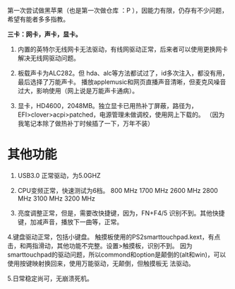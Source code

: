 第一次尝试做黑苹果（也是第一次做仓库 ：P ），因能力有限，仍存有不少问题，希望有能者多多指教。

**三卡：网卡，声卡，显卡。**

1. 内置的英特尔无线网卡无法驱动，有线网驱动正常，后来者可以使用更换网卡解决无线网驱动问题。

2. 板载声卡为ALC282。但 hda、alc等方法都试过了，id多次注入，都没有用，最后选择了万能声卡。
   播放applemusic和网页直播声音清晰，但麦克风噪音过大，影响使用（网上说是万能声卡通病）。

3. 显卡，HD4600，2048MB。独立显卡已用热补丁屏蔽，路径为，EFI>clover>acpi>patched，电源管理未做调校，使用网上下载的。
   （因为我笔记本除了做热补丁时候插了一下，万年不装）

# 其他功能

1. USB3.0 正常驱动，为5.0GHZ

2. CPU变频正常，快速测试为6档。
  800 MHz
  1700 MHz
  2600 MHz
  2800 MHz
  3100 MHz
  3200 MHz

3. 亮度调整正常，但是，需要改快捷键，因为，FN+F4/5 识别不到。其他快捷键，加减声音，播放下一曲等，正常。

4.键盘驱动正常，包括小键盘。 触摸板使用的PS2smarttouchpad.kext，有点击，和两指滑动，其他功能不完整。设置>触摸板，识别不到。
  因为smarttouchpad的驱动问题，所以commond和option是颠倒的(alt和win)，可以使用按键映射换回来，使用万能驱动，无颠倒，但触摸板无 
  法驱动。

5.日常稳定尚可，无崩溃死机。


